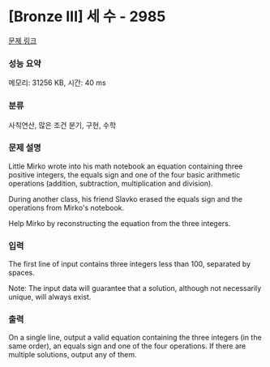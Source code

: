# [Bronze III] 세 수 - 2985 

[문제 링크](https://www.acmicpc.net/problem/2985) 

### 성능 요약

메모리: 31256 KB, 시간: 40 ms

### 분류

사칙연산, 많은 조건 분기, 구현, 수학

### 문제 설명

<p>Little Mirko wrote into his math notebook an equation containing three positive integers, the equals sign and one of the four basic arithmetic operations (addition, subtraction, multiplication and division). </p>

<p>During another class, his friend Slavko erased the equals sign and the operations from Mirko's notebook. </p>

<p>Help Mirko by reconstructing the equation from the three integers.</p>

### 입력 

 <p>The first line of input contains three integers less than 100, separated by spaces. </p>

<p>Note: The input data will guarantee that a solution, although not necessarily unique, will always exist. </p>

### 출력 

 <p>On a single line, output a valid equation containing the three integers (in the same order), an equals sign and one of the four operations. If there are multiple solutions, output any of them. </p>

